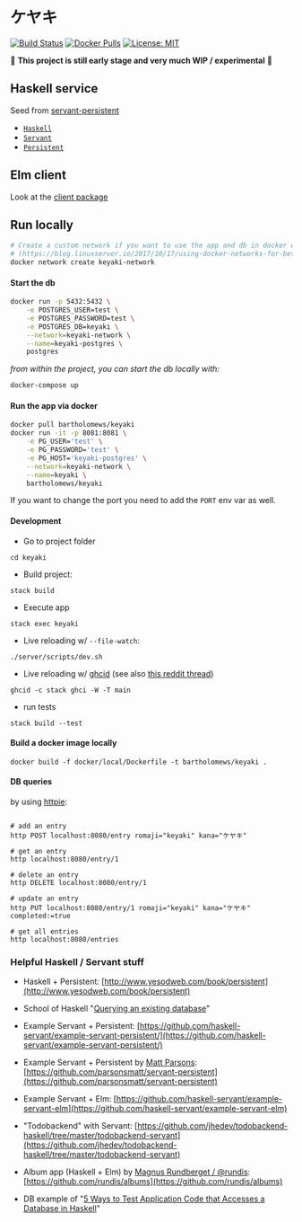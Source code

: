# ケヤキ

[![Build Status](https://gitlab.com/bartholomews/keyaki/badges/master/pipeline.svg)](https://gitlab.com/bartholomews/keyaki/pipelines/latest)
[![Docker Pulls](https://img.shields.io/docker/pulls/bartholomews/keyaki)](https://hub.docker.com/r/bartholomews/keyaki)
[![License: MIT](https://img.shields.io/badge/License-MIT-brown.svg)](https://opensource.org/licenses/MIT)


🔧 **This project is still early stage and very much WIP / experimental** 🔧  

## Haskell service

Seed from [servant-persistent](https://github.com/parsonsmatt/servant-persistent)

+ [`Haskell`](https://www.haskell.org/)  
+ [`Servant`](http://haskell-servant.github.io/)  
+ [`Persistent`](https://hackage.haskell.org/package/persistent)

## Elm client

Look at the [client package](https://github.com/bartholomews/keyaki/tree/master/client)

## Run locally

```bash
# Create a custom network if you want to use the app and db in docker without docker-compose
# (https://blog.linuxserver.io/2017/10/17/using-docker-networks-for-better-inter-container-communication/)
docker network create keyaki-network
```

#### Start the db

```bash
docker run -p 5432:5432 \
    -e POSTGRES_USER=test \
    -e POSTGRES_PASSWORD=test \
    -e POSTGRES_DB=keyaki \
    --network=keyaki-network \
    --name=keyaki-postgres \
    postgres
```

*from within the project, you can start the db locally with:*

```bash
docker-compose up
``` 

#### Run the app via docker

```bash
docker pull bartholomews/keyaki
docker run -it -p 8081:8081 \
    -e PG_USER='test' \
    -e PG_PASSWORD='test' \
    -e PG_HOST='keyaki-postgres' \
    --network=keyaki-network \
    --name=keyaki \
    bartholomews/keyaki
```

If you want to change the port you need to add the `PORT` env var as well.

#### Development

- Go to project folder

``` shell
cd keyaki
```

- Build project:

``` shell
stack build
```

- Execute app

``` shell
stack exec keyaki
```

- Live reloading w/ `--file-watch`:
```shell
./server/scripts/dev.sh
```

- Live reloading w/ [ghcid](https://github.com/ndmitchell/ghcid)
(see also [this reddit thread](https://www.reddit.com/r/haskell/comments/7e24nx/code_reloading/))

``` shell
ghcid -c stack ghci -W -T main
```

- run tests

``` shell
stack build --test
```

#### Build a docker image locally

`docker build -f docker/local/Dockerfile -t bartholomews/keyaki .`

#### DB queries

by using [httpie](https://github.com/jkbrzt/httpie):

``` shell

# add an entry
http POST localhost:8080/entry romaji="keyaki" kana="ケヤキ"

# get an entry
http localhost:8080/entry/1

# delete an entry
http DELETE localhost:8080/entry/1

# update an entry
http PUT localhost:8080/entry/1 romaji="keyaki" kana="ケヤキ" completed:=true

# get all entries
http localhost:8080/entries

```

### Helpful Haskell / Servant stuff

- Haskell + Persistent: [http://www.yesodweb.com/book/persistent](http://www.yesodweb.com/book/persistent)

- School of Haskell "[Querying an existing database](https://www.schoolofhaskell.com/school/advanced-haskell/persistent-in-detail/existing-database)"

- Example Servant + Persistent: [https://github.com/haskell-servant/example-servant-persistent/](https://github.com/haskell-servant/example-servant-persistent/)

- Example Servant + Persistent by [Matt Parsons](https://github.com/parsonsmatt/): [https://github.com/parsonsmatt/servant-persistent](https://github.com/parsonsmatt/servant-persistent)

- Example Servant + Elm: [https://github.com/haskell-servant/example-servant-elm](https://github.com/haskell-servant/example-servant-elm)

- "Todobackend" with Servant: [https://github.com/jhedev/todobackend-haskell/tree/master/todobackend-servant](https://github.com/jhedev/todobackend-haskell/tree/master/todobackend-servant)

- Album app (Haskell + Elm) by [Magnus Rundberget / @rundis](https://github.com/rundis): [https://github.com/rundis/albums](https://github.com/rundis/albums)

- DB example of "[5 Ways to Test Application Code that Accesses a Database in Haskell](https://github.com/cdepillabout/testing-code-that-accesses-db-in-haskell/)" 